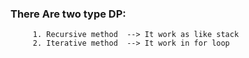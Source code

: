 ### There Are two type DP:

         1. Recursive method  --> It work as like stack
         2. Iterative method  --> It work in for loop


